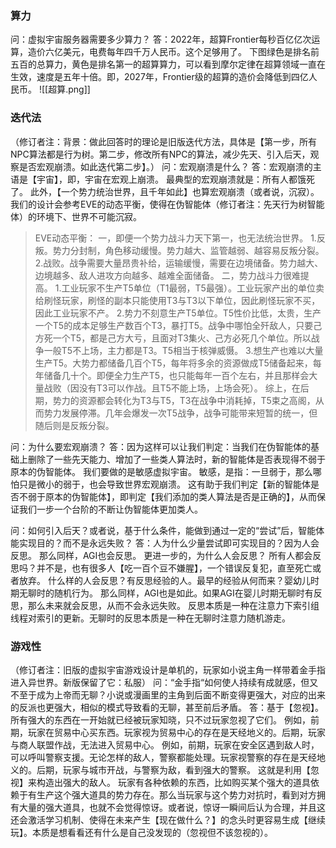 ### 算力
问：虚拟宇宙服务器需要多少算力？
答：2022年，超算Frontier每秒百亿亿次运算，造价六亿美元，电费每年四千万人民币。这个足够用了。
下图绿色是排名前五百的总算力，黄色是排名第一的超算算力，可以看到摩尔定律在超算领域一直在生效，速度是五年十倍。即，2027年，Frontier级的超算的造价会降低到四亿人民币。
![[超算.png]]
### 迭代法
（修订者注：背景：做此回答时的理论是旧版迭代方法，具体是【第一步，所有NPC算法都是行为树。第二步，修改所有NPC的算法，减少先天、引入后天，观察是否宏观崩溃。如此迭代第二步】。）
问：宏观崩溃是什么？
答：宏观崩溃的主语是【宇宙】，即，宇宙在宏观上崩溃。
最典型的宏观崩溃就是：所有人都饿死了。
此外，【一个势力统治世界，且千年如此】也算宏观崩溃（或者说，沉寂）。
我们的设计会参考EVE的动态平衡，使得在伪智能体（修订者注：先天行为树智能体）的环境下、世界不可能沉寂。
>EVE动态平衡：
>一，即便一个势力战斗力天下第一，也无法统治世界。
>1.反叛。势力分封制，角色移动缓慢。势力越大、监管越弱、越容易反叛分裂。
>2.战败。战争需要大量昂贵补给，运输缓慢，需要在边境储备。势力越大、边境越多、敌人进攻方向越多、越难全面储备。
>二，势力战斗力很难提高。
>1.工业玩家不生产T5单位（T1最弱，T5最强）。工业玩家产出的单位卖给刷怪玩家，刷怪的副本只能使用T3与T3以下单位，因此刷怪玩家不买，因此工业玩家不产。
>2.势力不刻意生产T5单位。T5性价比低，太贵，生产一个T5的成本足够生产数百个T3，暴打T5。战争中哪怕全歼敌人，只要己方死一个T5，都是己方大亏，且面对T3集火、己方必死几个单位。所以战争一般T5不上场，主力都是T3。T5相当于核弹威慑。
>3.想生产也难以大量生产T5。大势力都储备几百个T5，每年将多余的资源做成T5储备起来，每年储备几十个。即便全力生产T5，也只能每年一百个左右，并且那样会大量战败（因没有T3可以作战。且T5不能上场，上场会死）。
>综上，在后期，势力的资源都会转化为T3与T5，T3在战争中消耗掉，T5束之高阁，从而势力发展停滞。几年会爆发一次T5战争，战争可能带来短暂的统一，但随后则是反叛分裂。

问：为什么要宏观崩溃？
答：因为这样可以让我们判定：当我们在伪智能体的基础上删除了一些先天能力、增加了一些类人算法时，新的智能体是否表现得不弱于原本的伪智能体。
我们要做的是敏感虚拟宇宙。
敏感，是指：一旦弱于，那么哪怕只是微小的弱于，也会导致世界宏观崩溃。
这有助于我们判定【新的智能体是否不弱于原本的伪智能体】，即判定【我们添加的类人算法是否是正确的】，从而保证我们一步一个台阶的不断让伪智能体更加类人。

问：如何引入后天？或者说，基于什么条件，能做到通过一定的“尝试”后，智能体能实现目的？而不是永远失败？
答：人为什么少量尝试即可实现目的？因为人会反思。
那么同样，AGI也会反思。
更进一步的，为什么人会反思？
所有人都会反思吗？并不是，也有很多人【吃一百个豆不嫌腥】，一个错误反复犯，直至死亡或者放弃。
什么样的人会反思？有反思经验的人。最早的经验从何而来？婴幼儿时期无聊时的随机行为。
那么同样，AGI也是如此。如果AGI在婴儿时期无聊时有反思，那么未来就会反思，从而不会永远失败。
反思本质是一种在注意力下索引组线程对索引的更新。无聊时的反思本质是一种在无聊时注意力随机游走。
### 游戏性
（修订者注：旧版的虚拟宇宙游戏设计是单机的，玩家如小说主角一样带着金手指进入异世界。新版保留了它：私服）
问：“金手指“如何使人持续有成就感，但又不至于成为上帝而无聊？小说或漫画里的主角到后面不断变得更强大，对应的出来的反派也更强大，相似的模式导致看的无聊，甚至前后矛盾。
答：基于【忽视】。所有强大的东西在一开始就已经被玩家知晓，只不过玩家忽视了它们。
例如，前期，玩家在贸易中心买东西。玩家视为贸易中心的存在是天经地义的。后期，玩家与商人联盟作战，无法进入贸易中心。
例如，前期，玩家在安全区遇到敌人时，可以呼叫警察支援。无论怎样的敌人，警察都能处理。玩家视警察的存在是天经地义的。后期，玩家与城市开战，与警察为敌，看到强大的警察。
这就是利用【忽视】来构造出强大的敌人。
玩家有各种依赖的东西，比如购买某个强大的道具依赖于有生产这个强大道具的势力存在。那么当玩家与这个势力对抗时，看到对方拥有大量的强大道具，也就不会觉得惊讶。或者说，惊讶一瞬间后认为合理，并且这还会激活学习机制、使得在未来产生【现在做什么？】的念头时更容易生成【继续玩】。本质是想看看还有什么是自己没发现的（忽视但不该忽视的）。